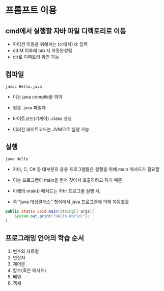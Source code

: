 # 프롬프트 이용
## cmd에서 실행할 자바 파일 디렉토리로 이동

- 파티션 이동을 위해서는 (c:에서) d: 입력
- cd M 이후에 tab 시 자동완성됨
- dir로 디렉토리 확인 가능

## 컴파일
```
javac Hello.java
```

- 이는 java compile을 의미

- 원본 .java 파일과
- 바이트코드(기계어) .class 생성

- 이러한 바이트코드는 JVM으로 실행 가능

## 실행

```
java Hello
```

- 자바, C, C# 등 대부분의 응용 프로그램들은 실행을 위해 main 메서드가 필요함
- 이는 프로그램이 main을 먼저 찾아서 호출하려고 하기 때문

- 아래의 main() 메서드는 자바 프로그램 실행 시,
- 즉 "java 대상클래스" 형식에서 java 프로그램에 의해 자동호출

```java
public static void main(String[] args){
    System.out.print("Hello World!");
}
```

## 프로그래밍 언어의 학습 순서
1. 변수와 자료형
2. 연산자
3. 제어문
4. 함수(혹은 매서드)
5. 배열
6. 객체